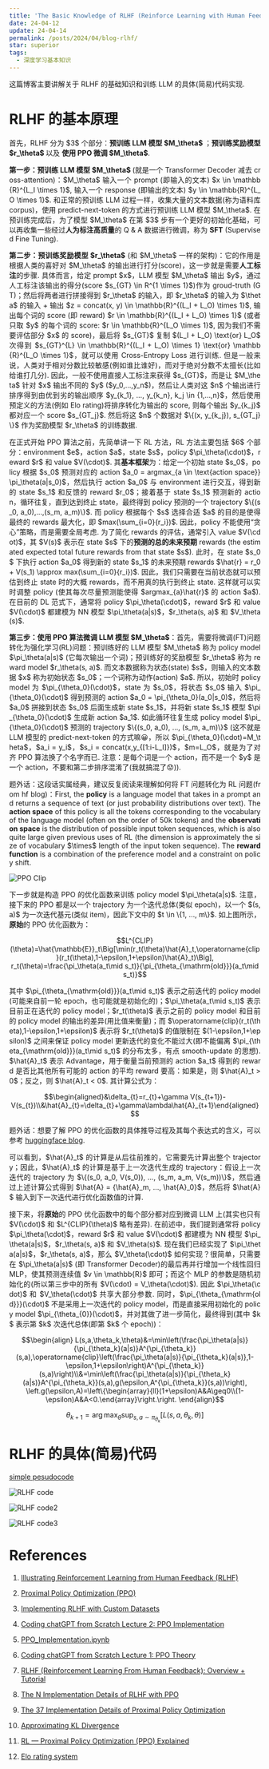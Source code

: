 ```yaml
---
title: 'The Basic Knowledge of RLHF (Reinforce Learning with Human Feedback)'
date: 24-04-12
update: 24-04-14
permalink: /posts/2024/04/blog-rlhf/
star: superior
tags:
  - 深度学习基本知识
---
```


<p style="text-align: justify; text-justify: inter-ideograph; word-break: break-all;">这篇博客主要讲解关于 RLHF 的基础知识和训练 LLM 的具体(简易)代码实现. </p>

# RLHF 的基本原理

<p style="text-align: justify; text-justify: inter-ideograph; word-break: break-all;">首先，RLHF 分为 $3$ 个部分：<b>预训练 LLM 模型 $M_\theta$ </b>；<b>预训练奖励模型 $r_\theta$ </b> 以及 <b>使用 PPO 微调 $M_\theta$</b>. </p>

<p style="text-align: justify; text-justify: inter-ideograph; word-break: break-all;"><b>第一步：预训练 LLM 模型 $M_\theta$ </b> (就是一个 Transformer Decoder 减去 cross-attention)：$M_\theta$ 输入一个 prompt (即输入的文本) $x \in \mathbb{R}^{L_I \times 1}$, 输入一个 response (即输出的文本) $y \in \mathbb{R}^{L_O \times 1}$. 和正常的预训练 LLM 过程一样，收集大量的文本数据(称为语料库 corpus)，使用 predict-next-token 的方式进行预训练 LLM 模型 $M_\theta$. 在预训练完成后，为了模型 $M_\theta$ 在第 $3$ 步有一个更好的初始化基础，可以再收集一些经过<b>人为标注高质量</b>的 Q & A 数据进行微调，称为 <b>SFT</b> (Supervised Fine Tuning). </p>

<p style="text-align: justify; text-justify: inter-ideograph; word-break: break-all;"><b>第二步：预训练奖励模型 $r_\theta$</b> (和 $M_\theta$ 一样的架构)：它的作用是根据人类的喜好对 $M_\theta$ 的输出进行打分(score)，这一步就是需要<b>人工标注</b>的步骤. 具体而言，给定 prompt $x$，LLM 模型 $M_\theta$ 输出 $y$，通过人工标注该输出的得分(score $s_{GT} \in R^{1 \times 1}$)作为 groud-truth (GT)；然后将两者进行拼接得到 $r_\theta$ 的输入，即 $r_\theta$ 的输入为 $\theta$ 的输入 + 输出 $z = concat(x, y) \in \mathbb{R}^{(L_I + L_O) \times 1}$, 输出每个词的 score (即 reward) $r \in \mathbb{R}^{(L_I + L_O) \times 1}$ (或者只取 $y$ 的每个词的 score: $r \in \mathbb{R}^{L_O \times 1}$, 因为我们不需要评估部分 $x$ 的 score)，最后将 $s_{GT}$ 复制 $(L_I + L_O) \text{or} L_O$ 次得到 $s_{GT}^{L} \in \mathbb{R}^{(L_I + L_O) \times 1} \text{or} \mathbb{R}^{L_O \times 1}$，就可以使用 Cross-Entropy Loss 进行训练. 但是一般来说，人类对于相对分数比较敏感(例如谁比谁好)，而对于绝对分数不太擅长(比如给谁打几分). 因此，一般不使用直接人工标注来获得 $s_{GT}$，而是让 $M_\theta$ 针对 $x$ 输出不同的 $y$ ($y_0,...,y_n$)，然后让人类对这 $n$ 个输出进行排序得到由优到劣的输出顺序 $y_{k_1}, ..., y_{k_n}, k_j \in {1,...,n}$，然后使用预定义的方法(例如 Elo rating)将排序转化为输出的 score, 则每个输出 $y_{k_j}$ 都对应一个 score $s_{GT_j}$. 然后将这 $n$ 个数据对 $\{(x, y_{k_j}), s_{GT_j}\}$ 作为奖励模型 $r_\theta$ 的训练数据. </p>

<p style="text-align: justify; text-justify: inter-ideograph; word-break: break-all;">在正式开始 PPO 算法之前，先简单讲一下 RL 方法，RL 方法主要包括 $6$ 个部分：environment $e$，action $a$，state $s$，policy $\pi_\theta(\cdot)$，reward $r$ 和 value $V(\cdot)$. 其<b>基本框架</b>为：给定一个初始 state $s_0$，policy 根据 $s_0$ 预测对应的 action $a_0 = argmax_{a \in \text{action space}}\pi_\theta(a|s_0)$，然后执行 action $a_0$ 与 environment 进行交互，得到新的 state $s_1$ 和反馈的 reward $r_0$；接着基于 state $s_1$ 预测新的 action，循环往复，直到达到终止 state，最终得到 policy 预测的一个 trajectory $\{(s_0, a_0),...,(s_m, a_m)\}$. 而 policy 根据每个 $s$ 选择合适 $a$ 的目的是使得最终的 rewards 最大化，即 $max(\sum_{i=0}{r_i})$. 因此，policy 不能使用“贪心”策略，而是需要全局考虑. 为了简化 rewards 的评估，通常引入 value $V(\cdot)$，其 $V(s)$ 表示在 state $s$ 下的<b>预测的总的未来预期</b> rewards (the estimated expected total future rewards from that state $s$). 此时，在 state $s_0$ 下执行 action $a_0$ 得到新的 state $s_1$ 的未来预期 rewards $\hat{r} = r_0 + V(s_1) \approx max(\sum_{i=0}{r_i})$. 因此，我们只需要在当前状态就可以预估到终止 state 时的大概 rewards，而不用真的执行到终止 state. 这样就可以实时调整 policy (使其每次尽量预测能使得 $argmax_{a}\hat{r}$ 的 action $a$). 在目前的 DL 范式下，通常将 policy $\pi_\theta(\cdot)$，reward $r$ 和 value $V(\cdot)$ 都建模为 NN 模型 $\pi_\theta(a|s)$，$r_\theta(s, a)$ 和 $V_\theta(s)$.</p>

<p style="text-align: justify; text-justify: inter-ideograph; word-break: break-all;"><b>第三步：使用 PPO 算法微调 LLM 模型 $M_\theta$</b>：首先，需要将微调(FT)问题转化为强化学习(RL)问题：预训练好的 LLM 模型 $M_\theta$ 称为 policy model $\pi_\theta(a|s)$ (它每次输出一个词)；预训练好的奖励模型 $r_\theta$ 称为 reward model $r_\theta(s, a)$. 而文本数据称为状态(state) $s$，则输入的文本数据 $x$ 称为初始状态 $s_0$；一个词称为动作(action) $a$. 所以，初始时 policy model 为 $\pi_{\theta_0}(\cdot)$，state 为 $s_0$，将状态 $s_0$ 输入 $\pi_{\theta_0}(\cdot)$ 得到预测的 action $a_0 = \pi_{\theta_0}(a_0|s_0)$，然后将 $a_0$ 拼接到状态 $s_0$ 后面生成新 state $s_1$，并将新 state $s_1$ 模型 $\pi_{\theta_0}(\cdot)$ 生成新 action $a_1$. 如此循环往复生成 policy model $\pi_{\theta_0}(\cdot)$ 预测的 trajectory $\{(s_0, a_0), ..., (s_m, a_m)\}$ (这不就是 LLM 模型的 predict-next-token 的方式嘛😀，所以 $\pi_{\theta_0}(\cdot)=M_\theta$，$a_i = y_i$，$s_i = concat(x,y_{[1:i-L_I]})$，$m=L_O$，就是为了对齐 PPO 算法换了个名字而已. 注意：是每个词是一个 action，而不是一个 $y$ 是一个 action，不要和第二步排序混淆了(我就搞混了😟)). </p>

<p style="text-align: justify; text-justify: inter-ideograph; word-break: break-all;">题外话：这段话实属经典，建议反复阅读来理解如何将 FT 问题转化为 RL 问题(from hf blog)：First, the <b>policy</b> is a language model that takes in a prompt and returns a sequence of text (or just probability distributions over text). The <b>action space</b> of this policy is all the tokens corresponding to the vocabulary of the language model (often on the order of 50k tokens) and the <b>observation space</b> is the distribution of possible input token sequences, which is also quite large given previous uses of RL (the dimension is approximately the size of vocabulary $\times$ length of the input token sequence). The <b>reward function</b> is a combination of the preference model and a constraint on policy shift.</p>

![PPO Clip](/images//RLHF_PPO-Clip.png)

<p style="text-align: justify; text-justify: inter-ideograph; word-break: break-all;">下一步就是构造 PPO 的优化函数来训练 policy model $\pi_\theta(a|s)$. 注意，接下来的 PPO 都是以一个 trajectory 为一个迭代总体(类似 epoch)，以一个 $(s, a)$ 为一次迭代基元(类似 item)，因此下文中的 $t \in \{1, ..., m\}$. 如上图所示，<b>原始</b>的 PPO 优化函数为：</p>

$$L^{CLIP}(\theta)=\hat{\mathbb{E}}_t\Big[\min(r_t(\theta)\hat{A}_t,\operatorname{clip}(r_t(\theta),1-\epsilon,1+\epsilon)\hat{A}_t)\Big], r_t(\theta)=\frac{\pi_\theta(a_t\mid s_t)}{\pi_{\theta_{\mathrm{old}}}(a_t\mid s_t)}$$

<p style="text-align: justify; text-justify: inter-ideograph; word-break: break-all;">其中 $\pi_{\theta_{\mathrm{old}}}(a_t\mid s_t)$ 表示之前迭代的 policy model (可能来自前一轮 epoch，也可能就是初始化的)；$\pi_\theta(a_t\mid s_t)$ 表示目前正在迭代的 policy model；$r_t(\theta)$ 表示之前的 policy model 和目前的 policy model 的输出的差异(用比值来衡量)；而 $\operatorname{clip}(r_t(\theta),1-\epsilon,1+\epsilon)$ 表示将 $r_t(\theta)$ 的值限制在 $(1-\epsilon,1+\epsilon)$ 之间来保证 policy model 更新迭代的变化不能过大(即不能偏离 $\pi_{\theta_{\mathrm{old}}}(a_t\mid s_t)$ 的分布太多，有点 smooth-update 的思想). $\hat{A}_t$ 表示 Advantage，用于衡量当前预测的 action $a_t$ 得到的 reward 是否比其他所有可能的 action 的平均 reward 要高：如果是，则 $\hat{A}_t > 0$；反之，则 $\hat{A}_t < 0$. 其计算公式为：</p> 

$$\begin{aligned}&\delta_{t}=r_{t}+\gamma V(s_{t+1})-V(s_{t})\\&\hat{A}_{t}=\delta_{t}+\gamma\lambda\hat{A}_{t+1}\end{aligned}$$

<p style="text-align: justify; text-justify: inter-ideograph; word-break: break-all;">题外话：想要了解 PPO 的优化函数的具体推导过程及其每个表达式的含义，可以参考 <a href="https://huggingface.co/blog/deep-rl-ppo#recap-the-policy-objective-function" target="_blank">huggingface blog</a>. </p>

<p style="text-align: justify; text-justify: inter-ideograph; word-break: break-all;">可以看到，$\hat{A}_t$ 的计算是从后往前推的，它需要先计算出整个 trajectory；因此，$\hat{A}_t$ 的计算是基于上一次迭代生成的 trajectory：假设上一次迭代的 trajectory 为 $\{(s_0, a_0, V(s_0)), ..., (s_m, a_m, V(s_m))\}$，然后通过上述计算公式得到 $\hat{A} = {\hat{A}_m, ..., \hat{A}_0}$，然后将 $\hat{A}$ 输入到下一次迭代进行优化函数值的计算. </p>

<p style="text-align: justify; text-justify: inter-ideograph; word-break: break-all;">接下来，将<b>原始</b>的 PPO 优化函数中的每个部分都对应到微调 LLM 上(其实也只有 $V(\cdot)$ 和 $L^{CLIP}(\theta)$ 略有差异). 在前述中，我们提到通常将 policy $\pi_\theta(\cdot)$，reward $r$ 和 value $V(\cdot)$ 都建模为 NN 模型 $\pi_\theta(a|s)$，$r_\theta(s, a)$ 和 $V_\theta(s)$. 现在我们已经实现了 $\pi_\theta(a|s)$，$r_\theta(s, a)$，那么 $V_\theta(\cdot)$ 如何实现？很简单，只需要在 $\pi_\theta(a|s)$ (即 Transformer Decoder)的最后再并行增加一个线性回归 MLP，使其预测连续值 $v \in \mathbb{R}$ 即可；而这个 MLP 的参数是随机初始化的(所以第三步中的所有 $V(\cdot) = V_\theta(\cdot)$). 因此 $\pi_\theta(\cdot)$ 和 $V_\theta(\cdot)$ 共享大部分参数. 同时，$\pi_{\theta_{\mathrm{old}}}(\cdot)$ 不是采用上一次迭代的 policy model，而是直接采用初始化的 policy model $\pi_{\theta_{0}}(\cdot)$，并对其做了进一步简化，最终得到(其中 $k$ 表示第 $k$ 次迭代总体(即第 $k$ 个 epoch))：</p>

$$\begin{align}
  L(s,a,\theta_k,\theta)&=\min\left(\frac{\pi_\theta(a|s)}{\pi_{\theta_k}(a|s)}A^{\pi_{\theta_k}}(s,a),\operatorname{clip}\left(\frac{\pi_\theta(a|s)}{\pi_{\theta_k}(a|s)},1-\epsilon,1+\epsilon\right)A^{\pi_{\theta_k}}(s,a)\right)\\&=\min\left(\frac{\pi_\theta(a|s)}{\pi_{\theta_k}(a|s)}A^{\pi_{\theta_k}}(s,a),g(\epsilon,A^{\pi_{\theta_k}}(s,a))\right), \left.g(\epsilon,A)=\left\{\begin{array}{ll}(1+\epsilon)A&A\geq0\\(1-\epsilon)A&A<0.\end{array}\right.\right.
\end{align}$$

$$\theta_{k+1}=\arg\max_\theta\sup_{s,a\sim\pi_{\theta_k}}\left[L(s,a,\theta_k,\theta)\right]$$

# RLHF 的具体(简易)代码

[simple pesudocode](/files/RLHF.py)

![RLHF code](/images/RLHF_code.png)

![RLHF code2](/images/RLHF_code2.png)

![RLHF code3](/images/RLHF_code3.png)

# References

1. [Illustrating Reinforcement Learning from Human Feedback (RLHF)](https://huggingface.co/blog/rlhf)

2. [Proximal Policy Optimization (PPO)](https://huggingface.co/blog/deep-rl-ppo#recap-the-policy-objective-function)

3. [Implementing RLHF with Custom Datasets](https://github.com/HumanSignal/RLHF/blob/master/tutorials/RLHF_with_Custom_Datasets.ipynb)

4. [Coding chatGPT from Scratch Lecture 2: PPO Implementation](https://www.youtube.com/watch?v=CCTRyTAL72U)

5. [PPO_Implementation.ipynb](https://www.youtube.com/redirect?event=video_description&redir_token=QUFFLUhqbEJmV24ycS1td29UWVdEVl9MbTFOcnR6RlpCd3xBQ3Jtc0tsdXVyak92endpVUxrdFdNdnZWcllKVjBWSjNMZ3ZSbG9oelJ6QkYtMWpXakxHYUpieU1zVm5PYjdLYWxMWXQxc2VMVnNCZGRhXzRRb1JRaUFSR0hmaWxSWkMxRG1qWjFrd3dyVmxiNGx6MkNNa3ZRbw&q=https%3A%2F%2Fcolab.research.google.com%2Fdrive%2F1AmdtDNd_DUVRJlluaKIGT19BzBZ7loVZ%3Fusp%3Dsharing&v=CCTRyTAL72U)

6. [Coding chatGPT from Scratch Lecture 1: PPO Theory](https://www.youtube.com/watch?v=3uvnoVjM8nY)

7. [RLHF (Reinforcement Learning From Human Feedback): Overview + Tutorial](https://www.v7labs.com/blog/rlhf-reinforcement-learning-from-human-feedback)

8. [The N Implementation Details of RLHF with PPO](https://huggingface.co/blog/the_n_implementation_details_of_rlhf_with_ppo#general-implementation-details)

9. [The 37 Implementation Details of Proximal Policy Optimization](https://iclr-blog-track.github.io/2022/03/25/ppo-implementation-details/)

10. [Approximating KL Divergence](http://joschu.net/blog/kl-approx.html)

11.  [RL — Proximal Policy Optimization (PPO) Explained](https://jonathan-hui.medium.com/rl-proximal-policy-optimization-ppo-explained-77f014ec3f12)

12. [Elo rating system](https://en.wikipedia.org/wiki/Elo_rating_system)
